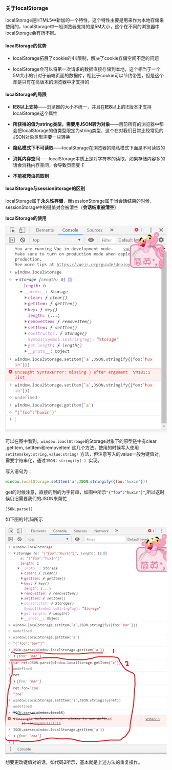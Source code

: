 ### **关于localStorage**

localStorage是HTML5中新加的一个特性，这个特性主要是用来作为本地存储来使用的，localStorage中一般浏览器支持的是5M大小，这个在不同的浏览器中localStorage会有所不同。

#### **localStorage的优势**

+ localStorage拓展了cookie的4K限制，解决了cookie存储空间不足的问题

+ localStorage会可以将第一次请求的数据直接存储到本地，这个相当于一个5M大小的针对于前端页面的数据库，相比于cookie可以节约带宽，但是这个却是只有在高版本的浏览器中才支持的

#### **localStorage的局限**

+ **IE8以上支持**——浏览器的大小不统一，并且在**IE8**以上的IE版本才支持localStorage这个属性

+ **所获得的值为string类型，需要用JSON转为对象**——目前所有的浏览器中都会把localStorage的值类型限定为string类型，这个在对我们日常比较常见的JSON对象类型需要一些转换

+ **隐私模式下不可读取**——localStorage在浏览器的隐私模式下面是不可读取的

+ **消耗内存空间**——localStorage本质上是对字符串的读取，如果存储内容多的话会消耗内存空间，会导致页面变卡

+ **不能被爬虫抓取到**



#### localStorage与sessionStorage的区别

​	localStorage属于**永久性存储**，而sessionStorage属于当会话结束的时候，sessionStorage中的键值对会被清空（**会话结束被清空**）



**localStorage的使用**

![1](.\1.PNG)

可以在图中看到，`window.loaclStroage`的Storage对象下的原型链中有clear ,getItem, setItem和removeItem 这几个方法，使用的时候写入使用`setItem(key:string,value:string）`方法，但注意写入的value一般为键值对，需要字符串化，通过`JSON：stringify( ) `实现。

写入语句为：

```js
window.localStorage.setItem('a',JSON.stringify({foo:'huxin'}))
```

get的时候注意，直接的到的为字符串，如图中所示`"{"foo":"huxin"}"`,所以这时候仍旧需要我们的JSON来帮忙

`JSON.parse()`

如下图的1代码所示

![2](.\2.jpg)

想要更改键值对的话，如代码2所示，基本就是上述方法的重复操作。